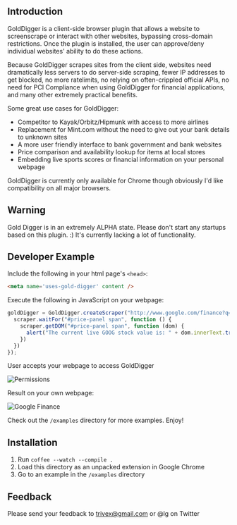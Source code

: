 Introduction
------------

GoldDigger is a client-side browser plugin that allows a website to screenscrape or
interact with other websites, bypassing cross-domain restrictions. Once the plugin
is installed, the user can approve/deny individual websites' ability to do these
actions.

Because GoldDigger scrapes sites from the client side, websites need dramatically
less servers to do server-side scraping, fewer IP addresses to get blocked, no more 
ratelimits, no relying on often-crippled official APIs, no need for PCI Compliance
when using GoldDigger for financial applications, and many other extremely practical
benefits.

Some great use cases for GoldDigger:
- Competitor to Kayak/Orbitz/Hipmunk with access to more airlines
- Replacement for Mint.com without the need to give out your bank details to unknown sites
- A more user friendly interface to bank government and bank websites
- Price comparison and availability lookup for items at local stores
- Embedding live sports scores or financial information on your personal webpage

GoldDigger is currently only available for Chrome though obviously I'd like compatibility
on all major browsers.

Warning
-------

Gold Digger is in an extremely ALPHA state. Please don't start any startups based
on this plugin. :) It's currently lacking a lot of functionality.

Developer Example
-----------------
Include the following in your html page's `<head>`:

```html
<meta name='uses-gold-digger' content />
```

Execute the following in JavaScript on your webpage:

```javascript
goldDigger = GoldDigger.createScraper("http://www.google.com/finance?q=GOOG", failed, null, function (scraper) {
  scraper.waitFor("#price-panel span", function () {
    scraper.getDOM("#price-panel span", function (dom) {
      alert("The current live GOOG stock value is: " + dom.innerText.trim());
    })
  })
});
````

User accepts your webpage to access GoldDigger

![Permissions](http://github.com/lg/gold-digger/raw/master/examples/permissions.png)

Result on your own webpage:

![Google Finance](http://github.com/lg/gold-digger/raw/master/examples/google_finance.png)

Check out the `/examples` directory for more examples. Enjoy!

Installation
------------

1. Run `coffee --watch --compile .`
2. Load this directory as an unpacked extension in Google Chrome
3. Go to an example in the `/examples` directory

Feedback
--------

Please send your feedback to trivex@gmail.com or @lg on Twitter
